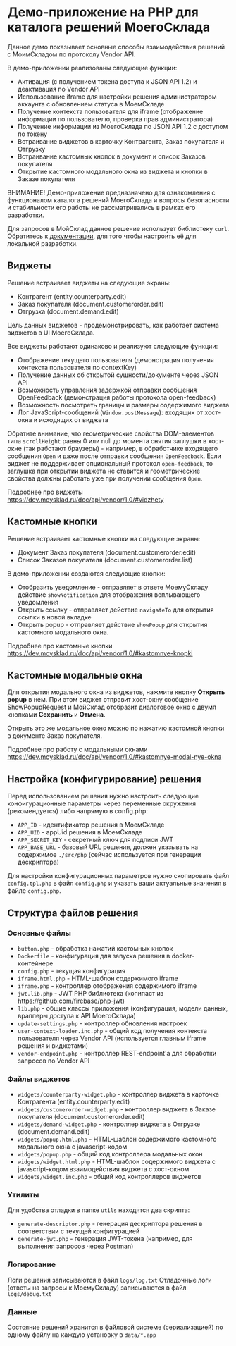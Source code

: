 # Демо-приложение на PHP для каталога решений МоегоСклада

Данное демо показывает основные способы взаимодействия решений с МоимСкладом по протоколу Vendor API. 

В демо-приложении реализованы следующие функции:
* Активация (с получением токена доступа к JSON API 1.2) и деактивация по Vendor API
* Использование iframe для настройки решения администратором аккаунта с обновлением статуса в МоемСкладе
* Получение контекста пользователя для iframe (отображение информации по пользователю, проверка прав администратора)
* Получение информации из МоегоСклада по JSON API 1.2 с доступом по токену
* Встраивание виджетов в карточку Контрагента, Заказ покупателя и Отгрузку
* Встраивание кастомных кнопок в документ и список Заказов покупателя
* Открытие кастомного модального окна из виджета и кнопки в Заказе покупателя

ВНИМАНИЕ! Демо-приложение предназначено для ознакомления с функционалом каталога решений МоегоСклада и вопросы 
безопасности и стабильности его работы не рассматривались в рамках его разработки.

Для запросов в МойСклад данное решение использует библиотеку `curl`. 
Обратитесь к [документации](https://www.php.net/manual/ru/book.curl.php), для того чтобы настроить её для локальной разработки.

## Виджеты

Решение встраивает виджеты на следующие экраны:

* Контрагент (entity.counterparty.edit)
* Заказ покупателя (document.customerorder.edit)
* Отгрузка (document.demand.edit)

Цель данных виджетов - продемонстрировать, как работает система виджетов в UI МоегоСклада. 

Все виджеты работают одинаково и реализуют следующие функции:
* Отображение текущего пользователя (демонстрация получения контекста пользователя по contextKey)
* Получение данных об открытой сущности/документе через JSON API
* Возможность управления задержкой отправки сообщения OpenFeedback (демонстрация работы протокола open-feedback)
* Возможность посмотреть границы и размеры содержимого виджета
* Лог JavaScript-сообщений (`Window.postMessage`): входящих от хост-окна и исходящих от виджета  

Обратите внимание, что геометрические свойства DOM-элементов типа `scrollHeight` равны 0 или null до момента снятия заглушки 
в хост-окне (так работают браузеры) - например, в обработчике входящего сообщения `Open` и даже после отправки сообщения `OpenFeedback`. 
Если виджет не поддерживает опциональный протокол `open-feedback`, то заглушка при открытии виджета не ставится и геометрические
свойства должны работать уже при получении сообщения `Open`.   

Подробнее про виджеты https://dev.moysklad.ru/doc/api/vendor/1.0/#vidzhety

## Кастомные кнопки

Решение встраивает кастомные кнопки на следующие экраны:

* Документ Заказ покупателя (document.customerorder.edit)
* Список Заказов покупателя (document.customerorder.list)

В демо-приложении создаются следующие кнопки:

* Отобразить уведомление - отправляет в ответе МоемуСкладу действие `showNotification` для отображения всплывающего уведомления 
* Открыть ссылку - отправляет действие `navigateTo` для открытия ссылки в новой вкладке
* Открыть popup - отправляет действие `showPopup` для открытия кастомного модального окна.

Подробнее про кастомные кнопки https://dev.moysklad.ru/doc/api/vendor/1.0/#kastomnye-knopki

## Кастомные модальные окна

Для открытия модального окна из виджетов, нажмите кнопку **Открыть popup** в нем.
При этом виджет отправит хост-окну сообщение ShowPopupRequest и МойСклад отобразит диалоговое окно с двумя кнопками **Сохранить** и **Отмена**.

Открыть это же модальное окно можно по нажатию кастомной кнопки в документе Заказ покупателя.

Подробнее про работу с модальными окнами https://dev.moysklad.ru/doc/api/vendor/1.0/#kastomnye-modal-nye-okna

## Настройка (конфигурирование) решения

Перед использованием решения нужно настроить следующие конфигурационные параметры 
через переменные окружения (рекомендуется) либо напрямую в config.php:

* `APP_ID`                          - идентификатор решения в МоемСкладе
* `APP_UID`                         - appUid решения в МоемСкладе
* `APP_SECRET_KEY`                  - секретный ключ для подписи JWT
* `APP_BASE_URL`                    - базовый URL решения, должен указывать на содержимое `./src/php` (сейчас используется при генерации дескриптора)

Для настройки конфигурационных параметров нужно скопировать файл `config.tpl.php` в файл `config.php` 
и указать ваши актуальные значения в файле `config.php`.

## Структура файлов решения

### Основные файлы

* `button.php`                      - обработка нажатий кастомных кнопок
* `Dockerfile`                      - конфигурация для запуска решения в docker-контейнере
* `config.php`                      - текущая конфигурация
* `iframe.html.php`                 - HTML-шаблон содержимого iframe
* `iframe.php`                      - контроллер отображения содержимого iframe
* `jwt.lib.php`                     - JWT PHP библиотека (копипаст из https://github.com/firebase/php-jwt)
* `lib.php`                         - общие классы приложения (конфигурация, модели данных, врапперы доступа к API МоегоСклада)
* `update-settings.php`             - контроллер обновления настроек
* `user-context-loader.inc.php`     - общий код получения контекста пользователя через Vendor API (используется главным iframe решения и виджетами) 
* `vendor-endpoint.php`             - контроллер REST-endpoint'a для обработки запросов по Vendor API

### Файлы виджетов

* `widgets/counterparty-widget.php`     - контроллер виджета в карточке Контрагента (entity.counterparty.edit)
* `widgets/customerorder-widget.php`    - контроллер виджета в Заказе покупателя (document.customerorder.edit)
* `widgets/demand-widget.php`           - контроллер виджета в Отгрузке (document.demand.edit)
* `widgets/popup.html.php`              - HTML-шаблон содержимого кастомного модального окна с javascript-кодом
* `widgets/popup.php`                   - общий код контроллера модальных окон
* `widgets/widget.html.php`             - HTML-шаблон содержимого виджета с javascript-кодом взаимодействия виджета с хост-окном
* `widgets/widget.inc.php`              - общий код контроллеров виджетов

### Утилиты

Для удобства отладки в папке `utils` находятся два скрипта:

* `generate-descriptor.php`     - генерация дескриптора решения в соответствии с текущей конфигурацией
* `generate-jwt.php`            - генерация JWT-токена (например, для выполнения запросов через Postman) 

### Логирование

Логи решения записываются в файл `logs/log.txt`
Отладочные логи (ответы на запросы к МоемуСкладу) записываются в файл `logs/debug.txt`

### Данные

Состояние решений хранится в файловой системе (сериализацией) по одному файлу на каждую установку в `data/*.app` 
